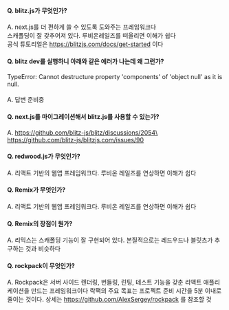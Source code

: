 #### Q. blitz.js가 무엇인가?
A. next.js를 더 편하게 쓸 수 있도록 도와주는 프레임워크다\
스캐폴딩이 잘 갖추어져 있다. 루비온레일즈를 떠올리면 이해가 쉽다\
공식 튜토리얼은 https://blitzjs.com/docs/get-started 이다

#### Q. blitz dev를 실행하니 아래와 같은 에러가 나는데 왜 그런가?
TypeError: Cannot destructure property 'components' of 'object null' as it is null.\
\
A. 답변 준비중

#### Q. next.js를 마이그레이션해서 blitz.js를 사용할 수 있는가?
A. https://github.com/blitz-js/blitz/discussions/2054\
https://github.com/blitz-js/blitzjs.com/issues/90

#### Q. redwood.js가 무엇인가?
A. 리액트 기반의 웹앱 프레임워크다. 루비온 레일즈를 연상하면 이해가 쉽다

#### Q. Remix가 무엇인가?
A. 리액트 기반의 웹앱 프레임워크다. 루비온 레일즈를 연상하면 이해가 쉽다

#### Q. Remix의 장점이 뭔가?
A. 리믹스는 스캐폴딩 기능이 잘 구현되어 있다. 본질적으로는 레드우드나 블릿츠가 추구하는 것과 비슷하다

#### Q. rockpack이 무엇인가?

A. Rockpack은 서버 사이드 렌더링, 번들링, 린팅, 테스트 기능을 갖춘 리액트 애플리케이션을 만드는 프레임워크이다
락팩의 주요 목표는 프로젝트 준비 시간을 5분 이내로 줄이는 것이다.
상세는 https://github.com/AlexSergey/rockpack 를 참조할 것